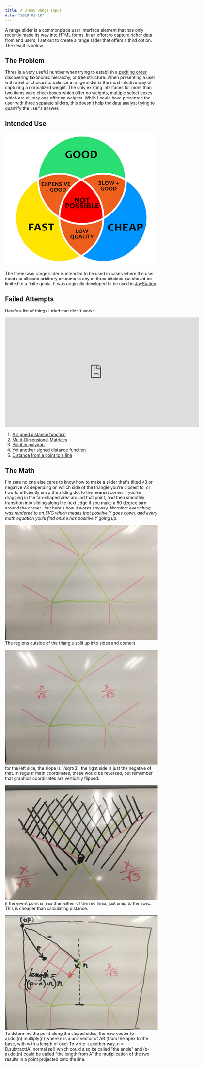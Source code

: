 ```yaml
---
title: A 3-Way Range Input
date: "2018-01-18"
---
```


A range slider is a commonplace user interface element that has only recently made its way into HTML forms. In an effort to capture richer data from end users, I set out to create a range slider that offers a third option. The result is below.

<RangeSlider3/>

## The Problem

Three is a very useful number when trying to establish a [pecking order](https://en.wikipedia.org/wiki/Pecking_order), discovering taxonomic hierarchy, or tree structure. When presenting a user with a set of choices to balance a range slider is the most intuitive way of capturing a normalized weight. The only existing interfaces for more than two items were checkboxes which offer no weights, multiple select boxes which are clumsy and offer no weights. While I could have presented the user with three separate sliders, this doesn't help the data analyst trying to quantify the user's answer.

## Intended Use

![good fast cheap](./good-fast-cheap.jpg)

The three-way range slider is intended to be used in cases where the user needs to allocate arbitrary amounts to any of three choices but should be limited to a finite quota. It was originally developed to be used in [JoyStation](https://github.com/rcpl/JoyStation/).

## Failed Attempts

Here's a list of things I tried that didn't work:

<iframe width="640" height="360" frameborder="0" src="https://www.shadertoy.com/embed/Xl2yDW?gui=true&t=10&paused=true&muted=true" allowfullscreen></iframe>

1. [A signed distance function](https://www.shadertoy.com/view/Xl2yDW)
1. [Multi-Dimensional Matrices](http://mathjs.org/docs/datatypes/matrices.html)
1. [Point in polygon](http://blackpawn.com/texts/pointinpoly/default.html)
1. [Yet another signed distance function](http://thebookofshaders.com/edit.php?log=180118181551)
1. [Distance from a point to a line](https://en.wikipedia.org/wiki/Distance_from_a_point_to_a_line#Vector_formulation)

## The Math

I'm sure no one else cares to know how to make a slider that's tilted √3 or negative √3 depending on which side of the triangle you're closest to, or how to efficiently snap the sliding dot to the nearest corner if you're dragging in the fan-shaped area around that point, and then smoothly transition into sliding along the next edge if you make a 60 degree turn around the corner...but here's how it works anyway. _Warning: everything was rendered to an SVG which means that positive Y goes down, and every math equation you'll find online has positive Y going up._

![split triangle](./IMG_1954.jpg)
The regions outside of the triangle split up into sides and corners

![left side](./IMG_1955.jpg)
for the left side, the slope is 1/sqrt(3). the right side is just the negative of that. In regular math coordinates, these would be reversed, but remember that graphics coordinates are vertically flipped.

![snap to apex](./IMG_1956.jpg)
if the event point is less than either of the red lines, just snap to the apex. This is cheaper than calculating distance.

![projecting to the edge](./IMG_1957.jpg)
To determine the point along the sloped sides, the new vector (p-a).dot(n).multiply(n) where n is a unit vector of AB (from the apex to the base, with with a length of one) To write it another way, n = B.subtract(A).normalize() which could also be called "the angle" and (p-a).dot(n) could be called "the length from A" the mutiplication of the two results in a point projected onto the line.
